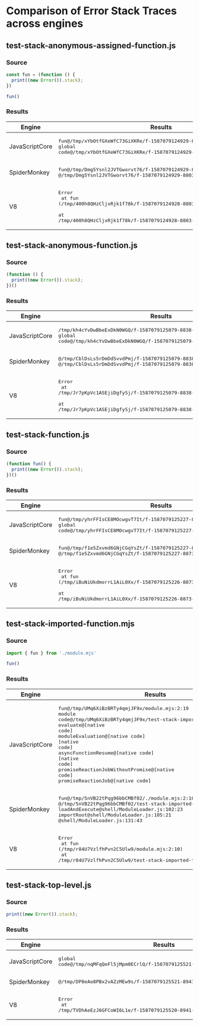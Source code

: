 # Comparison of Error Stack Traces across engines

<!-- BEGIN -->
## test-stack-anonymous-assigned-function.js

### Source

```js
const fun = (function () {
  print((new Error()).stack);
})

fun()
```

### Results 

| Engine         | Results                                                                                                                                                                           |
|----------------|-----------------------------------------------------------------------------------------------------------------------------------------------------------------------------------|
| JavaScriptCore | <pre>fun@/tmp/xYbOtfGXeWfC73GiXKRe/f-1587079124929-8803-1nrqox3.hzq3.js:2:19<br>global code@/tmp/xYbOtfGXeWfC73GiXKRe/f-1587079124929-8803-1nrqox3.hzq3.js:5:4</pre>              |
| SpiderMonkey   | <pre>fun@/tmp/Dmg5Ysnl2JVTGworvt76/f-1587079124929-8803-1hi831f.sjnf.js:2:10<br>@/tmp/Dmg5Ysnl2JVTGworvt76/f-1587079124929-8803-1hi831f.sjnf.js:5:1</pre>                         |
| V8             | <pre>Error<br>    at fun (/tmp/400h8QHzCljxRjk1f78k/f-1587079124928-8803-1iivcns.a2hp.js:2:10)<br>    at /tmp/400h8QHzCljxRjk1f78k/f-1587079124928-8803-1iivcns.a2hp.js:5:1</pre> |


## test-stack-anonymous-function.js

### Source

```js
(function () {
  print((new Error()).stack);
})()
```

### Results 

| Engine         | Results                                                                                                                                                                     |
|----------------|-----------------------------------------------------------------------------------------------------------------------------------------------------------------------------|
| JavaScriptCore | <pre>/tmp/kh4cYvDwBbeExDkN0WGQ/f-1587079125079-8838-1nsdiph.zewr.js:2:19<br>global code@/tmp/kh4cYvDwBbeExDkN0WGQ/f-1587079125079-8838-1nsdiph.zewr.js:3:3</pre>            |
| SpiderMonkey   | <pre>@/tmp/CblDsLs5rDmDdSvvdPmj/f-1587079125079-8838-1ww2f6m.i5xe.js:2:10<br>@/tmp/CblDsLs5rDmDdSvvdPmj/f-1587079125079-8838-1ww2f6m.i5xe.js:3:3</pre>                      |
| V8             | <pre>Error<br>    at /tmp/Jr7pKpVc1ASEjiDgfySj/f-1587079125079-8838-1n6pae0.gk3t.js:2:10<br>    at /tmp/Jr7pKpVc1ASEjiDgfySj/f-1587079125079-8838-1n6pae0.gk3t.js:3:3</pre> |


## test-stack-function.js

### Source

```js
(function fun() {
  print((new Error()).stack);
})()
```

### Results 

| Engine         | Results                                                                                                                                                                           |
|----------------|-----------------------------------------------------------------------------------------------------------------------------------------------------------------------------------|
| JavaScriptCore | <pre>fun@/tmp/yhrFFIsCE8MOcwgvT7It/f-1587079125227-8873-m8bj5m.syy3.js:2:19<br>global code@/tmp/yhrFFIsCE8MOcwgvT7It/f-1587079125227-8873-m8bj5m.syy3.js:3:3</pre>                |
| SpiderMonkey   | <pre>fun@/tmp/f1e5Zxvmd6GNjCGqYsZt/f-1587079125227-8873-1km56qe.skuu.js:2:10<br>@/tmp/f1e5Zxvmd6GNjCGqYsZt/f-1587079125227-8873-1km56qe.skuu.js:3:3</pre>                         |
| V8             | <pre>Error<br>    at fun (/tmp/iBuNiUkdmorrL1AiL0Xx/f-1587079125226-8873-i0rzp0.kncre.js:2:10)<br>    at /tmp/iBuNiUkdmorrL1AiL0Xx/f-1587079125226-8873-i0rzp0.kncre.js:3:3</pre> |


## test-stack-imported-function.mjs

### Source

```js
import { fun } from './module.mjs'

fun()
```

### Results 

| Engine         | Results                                                                                                                                                                                                                                                                                                                                                         |
|----------------|-----------------------------------------------------------------------------------------------------------------------------------------------------------------------------------------------------------------------------------------------------------------------------------------------------------------------------------------------------------------|
| JavaScriptCore | <pre>fun@/tmp/UMq6XiBzBRTy4qmjJF9x/module.mjs:2:19<br>module code@/tmp/UMq6XiBzBRTy4qmjJF9x/test-stack-imported-function.mjs:3:4<br>evaluate@[native code]<br>moduleEvaluation@[native code]<br>[native code]<br>asyncFunctionResume@[native code]<br>[native code]<br>promiseReactionJobWithoutPromise@[native code]<br>promiseReactionJob@[native code]</pre> |
| SpiderMonkey   | <pre>fun@/tmp/5nVB22tPqg96bbCMBf02/./module.mjs:2:10<br>@/tmp/5nVB22tPqg96bbCMBf02/test-stack-imported-function.mjs:3:1<br>loadAndExecute@shell/ModuleLoader.js:102:23<br>importRoot@shell/ModuleLoader.js:105:21<br>@shell/ModuleLoader.js:131:43</pre>                                                                                                        |
| V8             | <pre>Error<br>    at fun (/tmp/r84U7VzlfhPvn2C5Ulw9/module.mjs:2:10)<br>    at /tmp/r84U7VzlfhPvn2C5Ulw9/test-stack-imported-function.mjs:3:1</pre>                                                                                                                                                                                                             |


## test-stack-top-level.js

### Source

```js
print((new Error()).stack);
```

### Results 

| Engine         | Results                                                                                      |
|----------------|----------------------------------------------------------------------------------------------|
| JavaScriptCore | <pre>global code@/tmp/nqMFqQeFl5jMpm0ECrlQ/f-1587079125521-8941-1fvmzze.gcjbh.js:1:17</pre>  |
| SpiderMonkey   | <pre>@/tmp/DP8eAo8PBx2vAZzMEw9s/f-1587079125521-8941-zlmnz6.atwzk.js:1:8</pre>               |
| V8             | <pre>Error<br>    at /tmp/TVDhAeEzJ6GFCoWI6L1e/f-1587079125520-8941-uj9rk7.ppyg.js:1:8</pre> |



<!-- END -->
